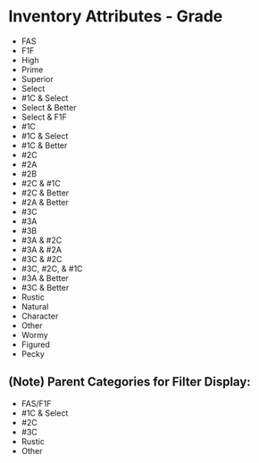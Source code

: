# Inventory Attributes - Grade

-   FAS
-   F1F
-   High
-   Prime
-   Superior
-   Select
-   #1C & Select
-   Select & Better
-   Select & F1F
-   #1C
-   #1C & Select
-   #1C & Better
-   #2C
-   #2A
-   #2B
-   #2C & #1C
-   #2C & Better
-   #2A & Better
-   #3C
-   #3A
-   #3B
-   #3A & #2C
-   #3A & #2A
-   #3C & #2C
-   #3C, #2C, & #1C
-   #3A & Better
-   #3C & Better
-   Rustic
-   Natural
-   Character
-   Other
-   Wormy
-   Figured
-   Pecky



## (Note) Parent Categories for Filter Display:

-   FAS/F1F
-   #1C & Select
-   #2C
-   #3C
-   Rustic
-   Other
